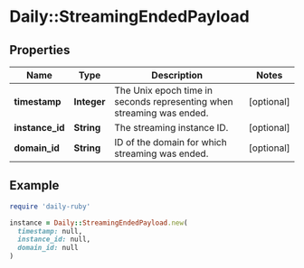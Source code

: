 # Daily::StreamingEndedPayload

## Properties

| Name | Type | Description | Notes |
| ---- | ---- | ----------- | ----- |
| **timestamp** | **Integer** | The Unix epoch time in seconds representing when streaming was ended. | [optional] |
| **instance_id** | **String** | The streaming instance ID. | [optional] |
| **domain_id** | **String** | ID of the domain for which streaming was ended. | [optional] |

## Example

```ruby
require 'daily-ruby'

instance = Daily::StreamingEndedPayload.new(
  timestamp: null,
  instance_id: null,
  domain_id: null
)
```


